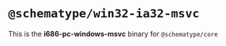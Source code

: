 # `@schematype/win32-ia32-msvc`

This is the **i686-pc-windows-msvc** binary for `@schematype/core`
